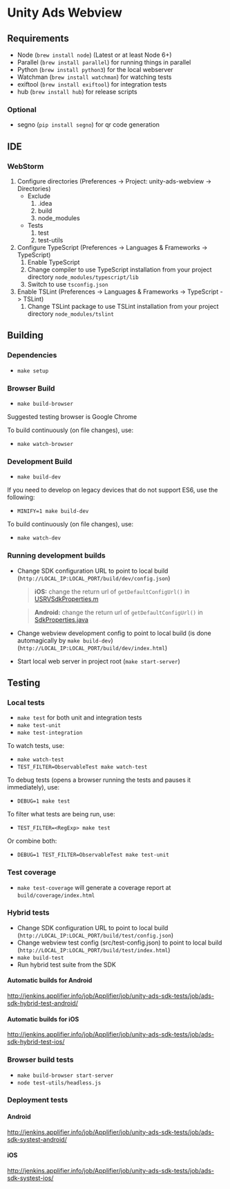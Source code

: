 # Unity Ads Webview

## Requirements

- Node (`brew install node`) (Latest or at least Node 6+)
- Parallel (`brew install parallel`) for running things in parallel
- Python (`brew install python3`) for the local webserver
- Watchman (`brew install watchman`) for watching tests
- exiftool (`brew install exiftool`) for integration tests
- hub (`brew install hub`) for release scripts

### Optional

- segno (`pip install segno`) for qr code generation

## IDE

### WebStorm

1. Configure directories (Preferences -> Project: unity-ads-webview -> Directories)
	- Exclude
		1. .idea
		2. build
		3. node_modules
	- Tests
		1. test
		2. test-utils
2. Configure TypeScript (Preferences -> Languages & Frameworks -> TypeScript)
	1. Enable TypeScript
	2. Change compiler to use TypeScript installation from your project directory `node_modules/typescript/lib`
	3. Switch to use `tsconfig.json`
3. Enable TSLint (Preferences -> Languages & Frameworks -> TypeScript -> TSLint)
	1. Change TSLint package to use TSLint installation from your project directory `node_modules/tslint`

## Building

### Dependencies

- `make setup`

### Browser Build

- `make build-browser`

Suggested testing browser is Google Chrome

To build continuously (on file changes), use:

- `make watch-browser`

### Development Build

- `make build-dev`

If you need to develop on legacy devices that do not support ES6, use the following:

- `MINIFY=1 make build-dev`

To build continuously (on file changes), use:

- `make watch-dev`

### Running development builds

- Change SDK configuration URL to point to local build (`http://LOCAL_IP:LOCAL_PORT/build/dev/config.json`)
  >**iOS:** change the return url of `getDefaultConfigUrl()` in [USRVSdkProperties.m](https://github.com/Applifier/unity-ads-ios/blob/master/UnityServices/Core/Properties/USRVSdkProperties.m)

  >**Android:** change the return url of `getDefaultConfigUrl()` in [SdkProperties.java](https://github.com/Applifier/unity-ads-android/blob/master/lib/src/main/java/com/unity3d/services/core/properties/SdkProperties.java)
- Change webview development config to point to local build (is done automagically by `make build-dev`) (`http://LOCAL_IP:LOCAL_PORT/build/dev/index.html`)
- Start local web server in project root (`make start-server`)

## Testing

### Local tests

- `make test` for both unit and integration tests
- `make test-unit`
- `make test-integration`

To watch tests, use:

- `make watch-test`
- `TEST_FILTER=ObservableTest make watch-test`

To debug tests (opens a browser running the tests and pauses it immediately), use:

- `DEBUG=1 make test`

To filter what tests are being run, use:

- `TEST_FILTER=<RegExp> make test`

Or combine both:

- `DEBUG=1 TEST_FILTER=ObservableTest make test-unit`

### Test coverage

- `make test-coverage` will generate a coverage report at `build/coverage/index.html`

### Hybrid tests

- Change SDK configuration URL to point to local build (`http://LOCAL_IP:LOCAL_PORT/build/test/config.json`)
- Change webview test config (src/test-config.json) to point to local build (`http://LOCAL_IP:LOCAL_PORT/build/test/index.html`)
- `make build-test`
- Run hybrid test suite from the SDK

#### Automatic builds for Android

http://jenkins.applifier.info/job/Applifier/job/unity-ads-sdk-tests/job/ads-sdk-hybrid-test-android/

#### Automatic builds for iOS

http://jenkins.applifier.info/job/Applifier/job/unity-ads-sdk-tests/job/ads-sdk-hybrid-test-ios/

### Browser build tests

- `make build-browser start-server`
- `node test-utils/headless.js`

### Deployment tests

#### Android
http://jenkins.applifier.info/job/Applifier/job/unity-ads-sdk-tests/job/ads-sdk-systest-android/

#### iOS
http://jenkins.applifier.info/job/Applifier/job/unity-ads-sdk-tests/job/ads-sdk-systest-ios/

